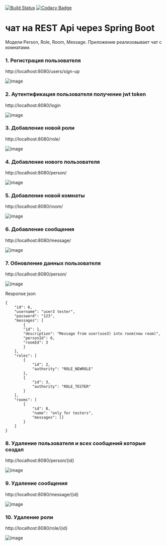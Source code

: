 [![Build Status](https://www.travis-ci.com/RomanRusanov/chat_rest_api.svg?branch=master)](https://www.travis-ci.com/RomanRusanov/chat_rest_api)
[![Codacy Badge](https://app.codacy.com/project/badge/Grade/47d17ab425bc42b7b572924affed5771)](https://www.codacy.com/gh/RomanRusanov/chat_rest_api/dashboard?utm_source=github.com&amp;utm_medium=referral&amp;utm_content=RomanRusanov/chat_rest_api&amp;utm_campaign=Badge_Grade)

# чат на REST Api через Spring Boot
Модели Person, Role, Room, Message.
Приложение реализовывает чат c комнатами.

### 1. Регистрация пользователя

http://localhost:8080/users/sign-up

![image](ScrenShoots/Screenshot_1.png)

### 2. Аутентификация пользователя получение jwt token

http://localhost:8080/login

![image](ScrenShoots/Screenshot_2.png)

### 3. Добавление новой роли

http://localhost:8080/role/

![image](ScrenShoots/Screenshot_3.png)

### 4. Добавление нового пользователя

http://localhost:8080/person/

![image](ScrenShoots/Screenshot_4.png)

### 5. Добавление новой комнаты

http://localhost:8080/room/

![image](ScrenShoots/Screenshot_5.png)

### 6. Добавление сообщения

http://localhost:8080/message/

![image](ScrenShoots/Screenshot_6.png)

### 7. Обновление данных пользователя

http://localhost:8080/person/

![image](ScrenShoots/Screenshot_7.png)

Response json
```
{
    "id": 6,
    "username": "user3 tester",
    "password": "123",
    "messages": [
        {
        "id": 1,
        "description": "Message from user(use3) into room(new room)",
        "personId": 6,
        "roomId": 3
        }
    ],
    "roles": [
        {
            "id": 2,
            "authority": "ROLE_NEWROLE"
        },
        {
            "id": 3,
            "authority": "ROLE_TESTER"
        }
    ],
    "rooms": [
        {
            "id": 8,
            "name": "only for testers",
            "messages": []
        }
    ]
}
```

### 8. Удаление пользователя и всех сообщений которые создал

http://localhost:8080/person/{id}

![image](ScrenShoots/Screenshot_8.png)

### 9. Удаление сообщения

http://localhost:8080/message/{id}

![image](ScrenShoots/Screenshot_9.png)

### 10. Удаление роли

http://localhost:8080/role/{id}

![image](ScrenShoots/Screenshot_9.png)